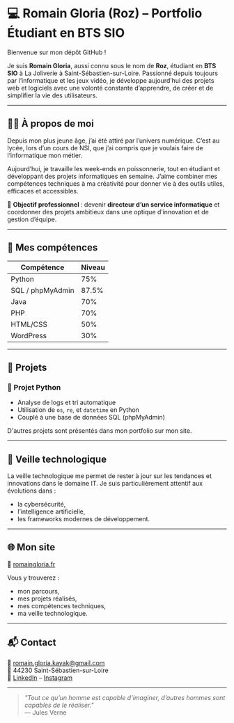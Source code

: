 # 💻 Romain Gloria (Roz) – Portfolio Étudiant en BTS SIO

Bienvenue sur mon dépôt GitHub !

Je suis **Romain Gloria**, aussi connu sous le nom de **Roz**, étudiant en **BTS SIO** à La Joliverie à Saint-Sébastien-sur-Loire. Passionné depuis toujours par l’informatique et les jeux vidéo, je développe aujourd’hui des projets web et logiciels avec une volonté constante d’apprendre, de créer et de simplifier la vie des utilisateurs.

---

## 🧑‍💼 À propos de moi

Depuis mon plus jeune âge, j’ai été attiré par l’univers numérique. C’est au lycée, lors d’un cours de NSI, que j’ai compris que je voulais faire de l’informatique mon métier.

Aujourd’hui, je travaille les week-ends en poissonnerie, tout en étudiant et développant des projets informatiques en semaine. J’aime combiner mes compétences techniques à ma créativité pour donner vie à des outils utiles, efficaces et accessibles.

🎯 **Objectif professionnel** : devenir **directeur d’un service informatique** et coordonner des projets ambitieux dans une optique d’innovation et de gestion d’équipe.

---

## 🧰 Mes compétences

| Compétence    | Niveau   |
|---------------|----------|
| Python        | 75%      |
| SQL / phpMyAdmin | 87.5% |
| Java          | 70%      |
| PHP           | 70%      |
| HTML/CSS      | 50%      |
| WordPress     | 30%      |

---

## 🚀 Projets

### 📌 Projet Python
- Analyse de logs et tri automatique
- Utilisation de `os`, `re`, et `datetime` en Python
- Couplé à une base de données SQL (phpMyAdmin)

D'autres projets sont présentés dans mon portfolio sur mon site.

---

## 📡 Veille technologique

La veille technologique me permet de rester à jour sur les tendances et innovations dans le domaine IT. Je suis particulièrement attentif aux évolutions dans :
- la cybersécurité,
- l’intelligence artificielle,
- les frameworks modernes de développement.

---

## 🌐 Mon site

🔗 [romaingloria.fr](https://romaingloria.fr)

Vous y trouverez :
- mon parcours,
- mes projets réalisés,
- mes compétences techniques,
- ma veille technologique.

---

## 📬 Contact

📧 romain.gloria.kayak@gmail.com  
📍 44230 Saint-Sébastien-sur-Loire  
🔗 [LinkedIn](https://www.linkedin.com/in/romain-gloria-9b88812bb/) – [Instagram](https://www.instagram.com/romaingloria/)

---

> *"Tout ce qu’un homme est capable d’imaginer, d’autres hommes sont capables de le réaliser."*  
> — Jules Verne
